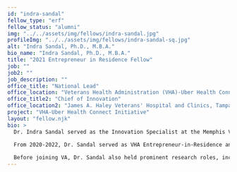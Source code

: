```yaml
---
id: "indra-sandal"
fellow_type: "erf"
fellow_status: "alumni"
img: "../../assets/img/fellows/indra-sandal.jpg"
profileImg: "../../assets/img/fellows/indra-sandal-sq.jpg"
alt: "Indra Sandal, Ph.D., M.B.A."
bio_name: "Indra Sandal, Ph.D., M.B.A."
title: "2021 Entrepreneur in Residence Fellow"
job: ""
job2: ""
job_description: ""
office_title: "National Lead"
office_location: "Veterans Health Administration (VHA)-Uber Health Connect (VUHC)"
office_title2: "Chief of Innovation"
office_location2: "James A. Haley Veterans' Hospital and Clinics, Tampa, FL"
project: "VHA-Uber Health Connect Initiative"
layout: "fellow.njk"
bio: >
  Dr. Indra Sandal served as the Innovation Specialist at the Memphis VA Medical Center from 2019 to 2022 as well as in several prominent national and local facility innovation roles with VHA Innovation Ecosystem. She currently serves as a faculty member for Massachusetts Institute of Technology's Catalyst program, a collaborative initiative accelerating innovation to benefit healthcare and technology.  <br><br>

  From 2020-2022, Dr. Sandal served as VHA Entrepreneur-in-Residence and Executive Management Fellow where she spearheaded the national VUHC Initiative. Through the initial pilot, 3600 Veterans received 22,000 Uber Health rides and 10 VA Medical Center (VAMC) facilities were able to achieve $25M in cost savings from faster emergency and inpatient discharges and avoidance of no-show/missed appointments. This pilot will be expanding to an additional 60 new VAMCs.<br><br>
  
  Before joining VA, Dr. Sandal also held prominent research roles, including serving as Assistant Professor of Medicine at the University of Utah School of Medicine in Salt Lake City, UT from 2011-2014 and as Research Scientist at Virginia Tech from 2005-2011. Her genetic and genomic research outcomes included 17 secured patents, 14 peer reviewed journal publications as lead author, three book chapters and over 50 conference presentations worldwide.
---
```

